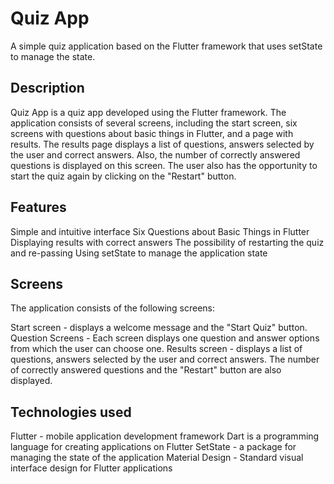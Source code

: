 # Quiz App

A simple quiz application based on the Flutter framework that uses setState to manage the state.

## Description

Quiz App is a quiz app developed using the Flutter framework. The application consists of several screens, including the start screen, six screens with questions about basic things in Flutter, and a page with results. The results page displays a list of questions, answers selected by the user and correct answers. Also, the number of correctly answered questions is displayed on this screen. The user also has the opportunity to start the quiz again by clicking on the "Restart" button.

## Features

Simple and intuitive interface
Six Questions about Basic Things in Flutter
Displaying results with correct answers
The possibility of restarting the quiz and re-passing
Using setState to manage the application state

## Screens

The application consists of the following screens:

Start screen - displays a welcome message and the "Start Quiz" button.
Question Screens - Each screen displays one question and answer options from which the user can choose one.
Results screen - displays a list of questions, answers selected by the user and correct answers. The number of correctly answered questions and the "Restart" button are also displayed.

## Technologies used

Flutter - mobile application development framework
Dart is a programming language for creating applications on Flutter
SetState - a package for managing the state of the application
Material Design - Standard visual interface design for Flutter applications
